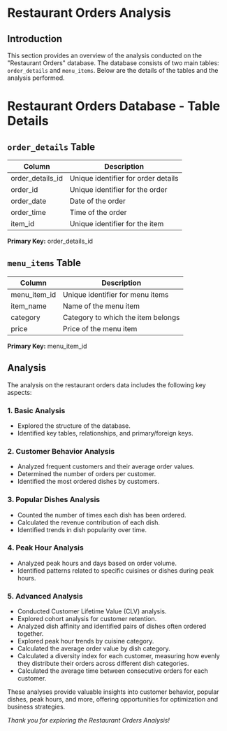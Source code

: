 # Restaurant Orders Analysis

## Introduction

This section provides an overview of the analysis conducted on the "Restaurant Orders" database. The database consists of two main tables: `order_details` and `menu_items`. Below are the details of the tables and the analysis performed.

# Restaurant Orders Database - Table Details

## `order_details` Table

| Column           | Description                         |
|------------------|-------------------------------------|
| order_details_id | Unique identifier for order details |
| order_id         | Unique identifier for the order     |
| order_date       | Date of the order                   |
| order_time       | Time of the order                   |
| item_id          | Unique identifier for the item      |

**Primary Key:** order_details_id

## `menu_items` Table

| Column          | Description                           |
|-----------------|---------------------------------------|
| menu_item_id    | Unique identifier for menu items       |
| item_name       | Name of the menu item                  |
| category        | Category to which the item belongs     |
| price           | Price of the menu item                 |

**Primary Key:** menu_item_id

## Analysis

The analysis on the restaurant orders data includes the following key aspects:

### 1. Basic Analysis

- Explored the structure of the database.
- Identified key tables, relationships, and primary/foreign keys.

### 2. Customer Behavior Analysis

- Analyzed frequent customers and their average order values.
- Determined the number of orders per customer.
- Identified the most ordered dishes by customers.

### 3. Popular Dishes Analysis

- Counted the number of times each dish has been ordered.
- Calculated the revenue contribution of each dish.
- Identified trends in dish popularity over time.

### 4. Peak Hour Analysis

- Analyzed peak hours and days based on order volume.
- Identified patterns related to specific cuisines or dishes during peak hours.

### 5. Advanced Analysis

- Conducted Customer Lifetime Value (CLV) analysis.
- Explored cohort analysis for customer retention.
- Analyzed dish affinity and identified pairs of dishes often ordered together.
- Explored peak hour trends by cuisine category.
- Calculated the average order value by dish category.
- Calculated a diversity index for each customer, measuring how evenly they distribute their orders across different dish categories.
- Calculated the average time between consecutive orders for each customer.

These analyses provide valuable insights into customer behavior, popular dishes, peak hours, and more, offering opportunities for optimization and business strategies.

*Thank you for exploring the Restaurant Orders Analysis!*

